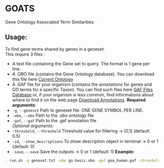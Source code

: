 # **GOATS**
Gene Ontology Associated Term Similarities.

## Usage:  
To find gene terms shared by genes in a geneset.  
This require 3 files :
- A text file containing the Gene set to query. The format is 1 gene per line.
- A .OBO file (contains the Gene Ontology database). You can download this file here [Current Ontology](https://current.geneontology.org/ontology/index.html)
- A .GAF file for your organism (contains the annotations for genes and GO terms for a specific Taxon). You can find such files here [GAF Files Database](https://current.geneontology.org/products/pages/downloads.html) or, if your organism is less common, find informations about where to find it on the web page [Download Annotations](https://geneontology.org/docs/download-go-annotations/).
**Required arguments**:
- `-g`, `--geneset` Path to geneset file. ONE GENE SYMBOL PER LINE.
- `-obo`, `--obo`   Path to the .obo ontology file
- `-gaf`, `--gaf`   Path to the .gaf annotation file  
_Optional arguments_:
- `-threshold`, `--threshold`   Threshold value for filtering -> [0,1] (default: 0.5)
- `-sd`, `--show_descriptions`  To show description object in terminal -> 0 or 1 (default: 0)
- `-save`, `--save`             Save the outputs -> 0 or 1 (default: 1)
**Example:**
```bash
. run.sh -g geneset.txt -obo go-basic.obo -gaf goa_human.gaf -threshold 0.7
```

